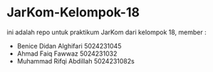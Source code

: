 # JarKom-Kelompok-18

ini adalah repo untuk praktikum JarKom dari kelompok 18, member :

- Benice Didan Alghifari 5024231045
- Ahmad Faiq Fawwaz 5024231032
- Muhammad Rifqi Abdillah 5024231082s 
